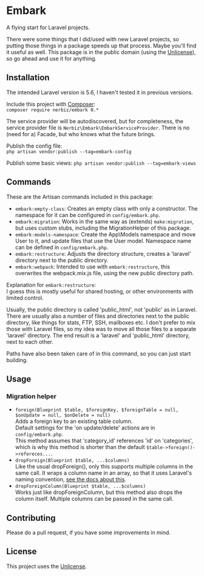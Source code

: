 # Embark

A flying start for Laravel projects.

There were some things that I did/used with new Laravel projects, so putting those things in a package speeds up that process. Maybe you'll find it useful as well. This package is in the public domain (using the [Unlicense](http://unlicense.org/)), so go ahead and use it for anything.

## Installation

The intended Laravel version is 5.6, I haven't tested it in previous versions.

Include this project with [Composer](https://getcomposer.org/):  
```composer require nerbiz/embark 0.*```

The service provider will be autodiscovered, but for completeness, the service provider file is `Nerbiz\Embark\EmbarkServiceProvider`. There is no (need for a) Facade, but who knows what the future brings.

Publish the config file:  
```php artisan vendor:publish --tag=embark-config```

Publish some basic views:
```php artisan vendor:publish --tag=embark-views```

## Commands

These are the Artisan commands included in this package:

* `embark:empty-class`: Creates an empty class with only a constructor. The namespace for it can be configured in `config/embark.php`.
* `embark:migration`: Works in the same way as (extends) `make:migration`, but uses custom stubs, including the MigrationHelper of this package.
* `embark:models-namespace`: Create the App\Models namespace and move User to it, and update files that use the User model. Namespace name can be defined in `config/embark.php`.
* `embark:restructure`: Adjusts the directory structure, creates a 'laravel' directory next to the public directory.
* `embark:webpack`: Intended to use with `embark:restructure`, this overwrites the webpack.mix.js file, using the new public directory path.

Explanation for `embark:restructure`:  
I guess this is mostly useful for shared hosting, or other environments with limited control.

Usually, the public directory is called 'public_html', not 'public' as in Laravel. There are usually also a number of files and directories next to the public directory, like things for stats, FTP, SSH, mailboxes etc. I don't prefer to mix those with Laravel files, so my idea was to move all those files to a separate 'laravel' directory. The end result is a 'laravel' and 'public_html' directory, next to each other.

Paths have also been taken care of in this command, so you can just start building.

## Usage

### Migration helper

* `foreign(Blueprint $table, $foreignKey, $foreignTable = null, $onUpdate = null, $onDelete = null)`  
Adds a foreign key to an existing table column.  
Default settings for the 'on update/delete' actions are in `config/embark.php`.  
This method assumes that 'category_id' references 'id' on 'categories', which is why this method is shorter than the default `$table->foreign()->refereces...`.
* `dropForeign(Blueprint $table, ...$columns)`  
Like the usual dropForeign(), only this supports multiple columns in the same call. It wraps a column name in an array, so that it uses Laravel's naming convention, [see the docs about this](https://laravel.com/docs/5.6/migrations#foreign-key-constraints).
* `dropForeignColumn(Blueprint $table, ...$columns)`  
Works just like dropForeignColumn, but this method also drops the column itself. Multiple columns can be passed in the same call.

## Contributing

Please do a pull request, if you have some improvements in mind.

## License

This project uses the [Unlicense](http://unlicense.org/).

